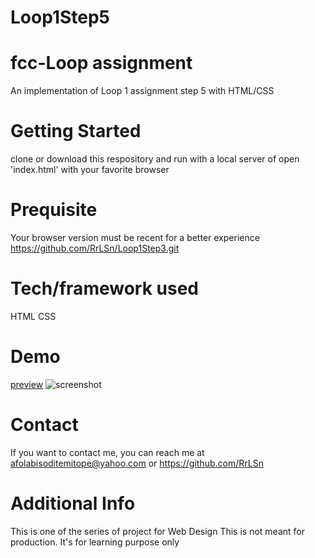 # Loop1Step5
# fcc-Loop assignment
An implementation of Loop 1 assignment step 5 with HTML/CSS

# Getting Started
clone or download this respository and run with a local server of open 'index.html' with your favorite browser

# Prequisite
Your browser version must be recent for a better experience https://github.com/RrLSn/Loop1Step3.git

# Tech/framework used
HTML
CSS

# Demo
[preview](https://rawcdn.githack.com/RrLSn/Loop1Step5/cfe8f132c4bff4643723ef46ec15dcf80fc6bc22/index.html)
![screenshot](./media/Screenshot%202022-10-31%20202345.png)

# Contact
If you want to contact me, you can reach me at
afolabisoditemitope@yahoo.com or
https://github.com/RrLSn

# Additional Info
This is one of the series of project for Web Design
This is not meant for production. It's for learning purpose only